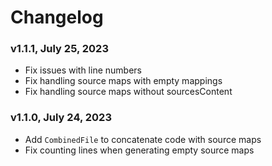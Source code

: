 # Changelog

### v1.1.1, July 25, 2023

- Fix issues with line numbers
- Fix handling source maps with empty mappings
- Fix handling source maps without sourcesContent

### v1.1.0, July 24, 2023

- Add `CombinedFile` to concatenate code with source maps
- Fix counting lines when generating empty source maps
